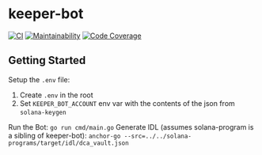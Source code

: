 # keeper-bot
[![CI](https://github.com/Dcaf-Protocol/keeper-bot/actions/workflows/CI.yaml/badge.svg)](https://github.com/Dcaf-Protocol/keeper-bot/actions/workflows/CI.yaml)
[![Maintainability](https://api.codeclimate.com/v1/badges/5b6787b16c4570e6b052/maintainability)](https://codeclimate.com/repos/61a44f1543298e01a1003151/maintainability)
[![Code Coverage](https://api.codeclimate.com/v1/badges/5b6787b16c4570e6b052/test_coverage)](https://codeclimate.com/repos/61a44f1543298e01a1003151/test_coverage)

## Getting Started
Setup the `.env` file:

1. Create `.env` in the root
2. Set `KEEPER_BOT_ACCOUNT` env var with the contents of the json from `solana-keygen`

Run the Bot: `go run cmd/main.go`
Generate IDL (assumes solana-program is a sibling of keeper-bot): `anchor-go --src=../../solana-programs/target/idl/dca_vault.json`

